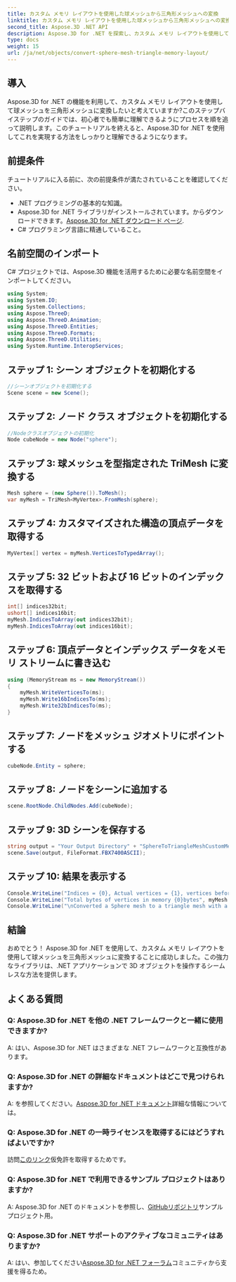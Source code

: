 ```yaml
---
title: カスタム メモリ レイアウトを使用した球メッシュから三角形メッシュへの変換
linktitle: カスタム メモリ レイアウトを使用した球メッシュから三角形メッシュへの変換
second_title: Aspose.3D .NET API
description: Aspose.3D for .NET を探索し、カスタム メモリ レイアウトを使用して球メッシュを三角形メッシュに簡単に変換します。シームレスな統合については、ステップバイステップのガイドに従ってください。
type: docs
weight: 15
url: /ja/net/objects/convert-sphere-mesh-triangle-memory-layout/
---
```

## 導入
Aspose.3D for .NET の機能を利用して、カスタム メモリ レイアウトを使用して球メッシュを三角形メッシュに変換したいと考えていますか?このステップバイステップのガイドでは、初心者でも簡単に理解できるようにプロセスを順を追って説明します。このチュートリアルを終えると、Aspose.3D for .NET を使用してこれを実現する方法をしっかりと理解できるようになります。
## 前提条件
チュートリアルに入る前に、次の前提条件が満たされていることを確認してください。
- .NET プログラミングの基本的な知識。
-  Aspose.3D for .NET ライブラリがインストールされています。からダウンロードできます。[Aspose.3D for .NET ダウンロード ページ](https://releases.aspose.com/3d/net/).
- C# プログラミング言語に精通していること。
## 名前空間のインポート
C# プロジェクトでは、Aspose.3D 機能を活用するために必要な名前空間をインポートしてください。
```csharp
using System;
using System.IO;
using System.Collections;
using Aspose.ThreeD;
using Aspose.ThreeD.Animation;
using Aspose.ThreeD.Entities;
using Aspose.ThreeD.Formats;
using Aspose.ThreeD.Utilities;
using System.Runtime.InteropServices;
```
## ステップ 1: シーン オブジェクトを初期化する
```csharp
//シーンオブジェクトを初期化する
Scene scene = new Scene();
```
## ステップ 2: ノード クラス オブジェクトを初期化する
```csharp
//Nodeクラスオブジェクトの初期化
Node cubeNode = new Node("sphere");
```
## ステップ 3: 球メッシュを型指定された TriMesh に変換する
```csharp
Mesh sphere = (new Sphere()).ToMesh();
var myMesh = TriMesh<MyVertex>.FromMesh(sphere);
```
## ステップ 4: カスタマイズされた構造の頂点データを取得する
```csharp
MyVertex[] vertex = myMesh.VerticesToTypedArray();
```
## ステップ 5: 32 ビットおよび 16 ビットのインデックスを取得する
```csharp
int[] indices32bit;
ushort[] indices16bit;
myMesh.IndicesToArray(out indices32bit);
myMesh.IndicesToArray(out indices16bit);
```
## ステップ 6: 頂点データとインデックス データをメモリ ストリームに書き込む
```csharp
using (MemoryStream ms = new MemoryStream())
{
    myMesh.WriteVerticesTo(ms);
    myMesh.Write16bIndicesTo(ms);
    myMesh.Write32bIndicesTo(ms);
}
```
## ステップ 7: ノードをメッシュ ジオメトリにポイントする
```csharp
cubeNode.Entity = sphere;
```
## ステップ 8: ノードをシーンに追加する
```csharp
scene.RootNode.ChildNodes.Add(cubeNode);
```
## ステップ 9: 3D シーンを保存する
```csharp
string output = "Your Output Directory" + "SphereToTriangleMeshCustomMemoryLayoutScene.fbx";
scene.Save(output, FileFormat.FBX7400ASCII);
```
## ステップ 10: 結果を表示する
```csharp
Console.WriteLine("Indices = {0}, Actual vertices = {1}, vertices before merging = {2}", myMesh.IndicesCount, myMesh.VerticesCount, myMesh.UnmergedVerticesCount);
Console.WriteLine("Total bytes of vertices in memory {0}bytes", myMesh.VerticesSizeInBytes);
Console.WriteLine("\nConverted a Sphere mesh to a triangle mesh with a custom memory layout of the vertex successfully.\nFile saved at " + output);
```
## 結論
おめでとう！ Aspose.3D for .NET を使用して、カスタム メモリ レイアウトを使用して球メッシュを三角形メッシュに変換することに成功しました。この強力なライブラリは、.NET アプリケーションで 3D オブジェクトを操作するシームレスな方法を提供します。
## よくある質問
### Q: Aspose.3D for .NET を他の .NET フレームワークと一緒に使用できますか?
A: はい、Aspose.3D for .NET はさまざまな .NET フレームワークと互換性があります。
### Q: Aspose.3D for .NET の詳細なドキュメントはどこで見つけられますか?
 A: を参照してください。[Aspose.3D for .NET ドキュメント](https://reference.aspose.com/3d/net/)詳細な情報については。
### Q: Aspose.3D for .NET の一時ライセンスを取得するにはどうすればよいですか?
訪問[このリンク](https://purchase.aspose.com/temporary-license/)仮免許を取得するためです。
### Q: Aspose.3D for .NET で利用できるサンプル プロジェクトはありますか?
 A: Aspose.3D for .NET のドキュメントを参照し、[GitHubリポジトリ](https://github.com/aspose-3d/Aspose.3D-for-.NET)サンプルプロジェクト用。
### Q: Aspose.3D for .NET サポートのアクティブなコミュニティはありますか?
 A: はい、参加してください[Aspose.3D for .NET フォーラム](https://forum.aspose.com/c/3d/18)コミュニティから支援を得るため。